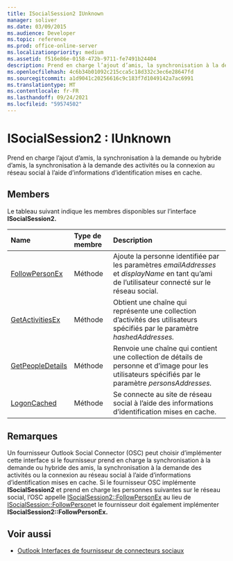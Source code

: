 ```yaml
---
title: ISocialSession2 IUnknown
manager: soliver
ms.date: 03/09/2015
ms.audience: Developer
ms.topic: reference
ms.prod: office-online-server
ms.localizationpriority: medium
ms.assetid: f516e86e-0158-472b-9711-fe7491b24404
description: Prend en charge l’ajout d’amis, la synchronisation à la demande ou hybride d’amis, la synchronisation à la demande des activités ou la connexion au réseau social à l’aide d’informations d’identification mises en cache.
ms.openlocfilehash: 4c6b34b01092c215cca5c18d332c3ec6e28647fd
ms.sourcegitcommit: a1d9041c20256616c9c183f7d1049142a7ac6991
ms.translationtype: MT
ms.contentlocale: fr-FR
ms.lasthandoff: 09/24/2021
ms.locfileid: "59574502"
---
```

# <a name="isocialsession2--iunknown"></a>ISocialSession2 : IUnknown

Prend en charge l’ajout d’amis, la synchronisation à la demande ou hybride d’amis, la synchronisation à la demande des activités ou la connexion au réseau social à l’aide d’informations d’identification mises en cache.
  
## <a name="members"></a>Members

Le tableau suivant indique les membres disponibles sur l’interface **ISocialSession2.** 
  
|**Name**|**Type de membre**|**Description**|
|:-----|:-----|:-----|
|[FollowPersonEx](isocialsession2-followpersonex.md) <br/> |Méthode  <br/> |Ajoute la personne identifiée par les paramètres  _emailAddresses_ et  _displayName_ en tant qu’ami de l’utilisateur connecté sur le réseau social.  <br/> |
|[GetActivitiesEx](isocialsession2-getactivitiesex.md) <br/> |Méthode  <br/> |Obtient une chaîne qui représente une collection d’activités des utilisateurs spécifiés par le paramètre _hashedAddresses._  <br/> |
|[GetPeopleDetails](isocialsession2-getpeopledetails.md) <br/> |Méthode  <br/> |Renvoie une chaîne qui contient une collection de détails de personne et d’image pour les utilisateurs spécifiés par le paramètre _personsAddresses._  <br/> |
|[LogonCached](isocialsession2-logoncached.md) <br/> |Méthode  <br/> |Se connecte au site de réseau social à l’aide des informations d’identification mises en cache.  <br/> |
   
## <a name="remarks"></a>Remarques

Un fournisseur Outlook Social Connector (OSC) peut choisir d’implémenter cette interface si le fournisseur prend en charge la synchronisation à la demande ou hybride des amis, la synchronisation à la demande des activités ou la connexion au réseau social à l’aide d’informations d’identification mises en cache. Si le fournisseur OSC implémente **ISocialSession2** et prend en charge les personnes suivantes sur le réseau social, l’OSC appelle [ISocialSession2::FollowPersonEx](isocialsession2-followpersonex.md) au lieu de [ISocialSession::FollowPerson](isocialsession-followperson.md)et le fournisseur doit également implémenter **ISocialSession2::FollowPersonEx.**
  
## <a name="see-also"></a>Voir aussi

- [Outlook Interfaces de fournisseur de connecteurs sociaux](outlook-social-connector-provider-interfaces.md)

